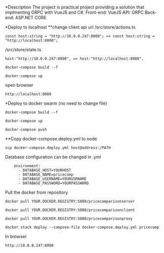 *Description
The project is practical project providing a solution that implmenting GRPC with VueJS and C#. 
Front-end: VueJS
API: GRPC
Back-end: ASP.NET CORE

*Deploy to localhost
**change client api url
/src/store/actions.ts
```
const host:string = "http://10.0.0.247:8000"; => const host:string = "http://localhost:8000";
```
/src/store/state.ts
```
host:"http://10.0.0.247:8000", => host:"http://localhost:8000",
```
```
docker-compose build --f
```
```
docker-compose up
```

open browser
```
http://localhost:8080
```

*Deploy to docker swarm (no need to change file)

```
docker-compose build --f
```
```
docker-compose up
```
```
docker-compose push
```

**Copy docker-compose.deploy.yml to node
```
scp docker-compose.deploy.yml host@address:/PATH 
```

Database configuration can be changed in .yml 
```
    environment:
      - DATABASE_HOST=YOURHOST
      - DATABASE_NAME=pricecomp
      - DATABASE_USERNAME=YOURUSRNAME
      - DATABASE_PASSWORD=YOURPASSWORD
```

Pull the docker from repository
```
docker pull YOUR.DOCKER.REGISTRY:5000/pricecomparisonserver
```
```
docker pull YOUR.DOCKER.REGISTRY:5000/pricecomparisonclient
```
```
docker pull YOUR.DOCKER.REGISTRY:5000/pricecomparisonproxy
```
```
docker stack deploy --compose-file docker-compose.deploy.yml pricecomp 
```

In browser
```
http://10.0.0.247:8080
```
